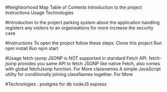 
#Neighborhood Map
Table of Contents
Introduction to the project
Instructions
Usage
Technologies 



#Introduction to the project
parking system about the application handling registers any visitors to an organisations for more increese the security case




#Instructions
To open the project follow these steps:
Clone this project
Run npm install
Run npm start


#Usage
fetch-jsonp JSONP is NOT supported in standard Fetch API. fetch-jsonp provides you same API to fetch JSONP like native Fetch, also comes with global fetchJsonp function. For More
classnames A simple JavaScript utility for conditionally joining classNames together. For More



#Technologies : 
postgres for db
nodeJS express 
               
               
